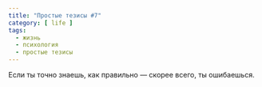 ```yaml
---
title: "Простые тезисы #7"
category: [ life ]
tags:
  - жизнь
  - психология
  - простые тезисы
---
```

Если ты точно знаешь, как правильно — скорее всего, ты ошибаешься.
